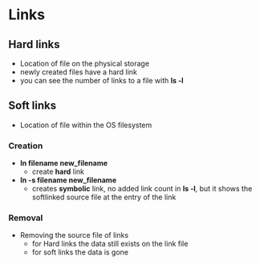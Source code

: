 # Links

## Hard links

- Location of file on the physical storage
- newly created files have a hard link
- you can see the number of links to a file with **ls -l**

## Soft links

- Location of file within the OS filesystem

### Creation

- **ln filename new_filename**
  - create **hard** link
- **ln -s filename new_filename**
  - creates **symbolic** link, no added link count in **ls -l**, but it shows the softlinked source file at the entry of the link

### Removal

- Removing the source file of links
  - for Hard links the data still exists on the link file
  - for soft links the data is gone

